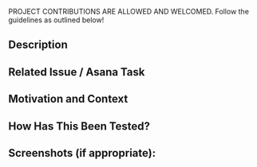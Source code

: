 PROJECT CONTRIBUTIONS ARE ALLOWED AND WELCOMED. Follow the guidelines as outlined below!

<!--- Provide a general summary of your changes in the Title above -->

## Description
<!--- Describe your changes in detail -->

## Related Issue / Asana Task
<!--- If suggesting a new feature or change, there MUST first be an existing related GitHub issue or Asana task -->
<!--- If fixing a bug, there MUST either be a GitHub issue or Asana task describing it with steps to reproduce -->
<!--- Please link to the GitHub issue or Asana task here: -->

## Motivation and Context
<!--- Why is this change required? What problem does it solve? -->
<!--- If it fixes an open issue/task, please link to the issue/task here as well. -->

## How Has This Been Tested?
<!--- Please describe in detail how you tested your changes. -->
<!--- Include details of your testing environment and the tests you ran to -->
<!--- validate your change and see how your change affects other areas of the code, etc. -->

## Screenshots (if appropriate):
